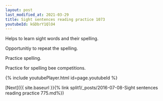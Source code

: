 ```yaml
---
layout: post
last_modified_at: 2021-03-29
title: Sight sentences reading practice 1073
youtubeId: kGDbrY1QlO4
---
```

 
 
Helps to learn sight words and their spelling.

Opportunitiy to repeat the spelling. 

Practice spelling. 
 
Practice for spelling bee competitions. 
 
{% include youtubePlayer.html id=page.youtubeId %}
 
 

[Next]({{ site.baseurl }}{% link  split1/_posts/2016-07-08-Sight sentences reading practice 775.md%})
 
